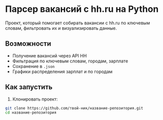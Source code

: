 #  Парсер вакансий с hh.ru на Python

Проект, который помогает собирать вакансии с hh.ru по ключевым словам, фильтровать их и визуализировать данные.

##  Возможности

- Получение вакансий через API HH
- Фильтрация по ключевым словам, городам, зарплате
- Сохранение в `.json`
- Графики распределения зарплат и по городам

##  Как запустить

1. Клонировать проект:

```bash
git clone https://github.com/твой-ник/название-репозитория.git
cd название-репозитория
